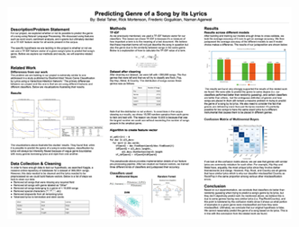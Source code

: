 ![screenshot](https://raw.githubusercontent.com/namanagar/lyrical-genre-classifier/master/poster.png)